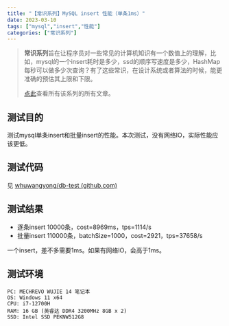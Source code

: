 ```yaml
---
title: "【常识系列】MySQL insert 性能（单条1ms）"
date: 2023-03-10
tags: ["mysql","insert","性能"]
categories: ["常识系列"]
---
```


> **常识系列**旨在让程序员对一些常见的计算机知识有一个数值上的理解，比如，mysql的一个insert耗时是多少，ssd的顺序写速度是多少，HashMap每秒可以做多少次查询？有了这些常识，在设计系统或者算法的时候，能更准确的预估其上限和下限。
>
> [点此](https://whuwangyong.github.io/categories/%E5%B8%B8%E8%AF%86%E7%B3%BB%E5%88%97/)查看所有该系列的所有文章。


## 测试目的

测试mysql单条insert和批量insert的性能。本次测试，没有网络IO，实际性能应该更低。

## 测试代码

见 [whuwangyong/db-test (github.com)](https://github.com/whuwangyong/db-test)

## 测试结果

* 逐条insert 10000条，cost=8969ms，tps=1114/s
* 批量insert 110000条，batchSize=1000，cost=2921，tps=37658/s

一个insert，差不多需要1ms。如果有网络IO，会高于1ms。

## 测试环境

```plaintext
PC: MECHREVO WUJIE 14 笔记本
OS: Windows 11 x64
CPU: i7-12700H
RAM: 16 GB (英睿达 DDR4 3200MHz 8GB x 2)
SSD: Intel SSD PEKNW512G8
```
